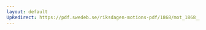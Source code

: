 ```yaml
---
layout: default
UpRedirect: https://pdf.swedeb.se/riksdagen-motions-pdf/1868/mot_1868__ak__00295/mot_1868__ak__00295_001.pdf
---
```


